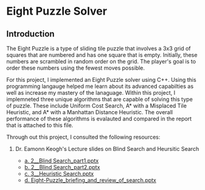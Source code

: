 # Eight Puzzle Solver

## Introduction

The Eight Puzzle is a type of sliding tile puzzle that involves a 3x3 grid of squares that are numbered and has one square that is empty. Initially, these numbers are scrambled in random order on the grid. The player's goal is to order these numbers using the fewest moves possible.

For this project, I implemented an Eight Puzzle solver using C++. Using this programming langauge helped me learn about its advanced capabilties as well as increase my mastery of the lanaguage. Within this project, I implemneted three unique algorithms that are capable of solving this type of puzzle. These include Uniform Cost Search, A* with a Misplaced Tile Heuristic, and A* with a Manhattan Distance Heuristic. The overall performance of these algorithms is evalauted and compared in the report that is attached to this file.

Through out this project, I consulted the following resources:

1. Dr. Eamonn Keogh's Lecture slides on Blind Search and Heursitic Search

    - [a. 2__Blind Search_part1.pptx](https://www.dropbox.com/sh/rltooq0t3khobuj/AAA3MYkZc8gb1RLa3tNSnsrga?dl=0&preview=2__Blind+Search_part1.pptx)
	- [b. 2__Blind Search_part2.pptx](https://www.dropbox.com/sh/rltooq0t3khobuj/AAA3MYkZc8gb1RLa3tNSnsrga?dl=0&preview=2__Blind+Search_part2.pptx)
   	- [c. 3__Heuristic Search.pptx](https://www.dropbox.com/sh/rltooq0t3khobuj/AAA3MYkZc8gb1RLa3tNSnsrga?dl=0&preview=3__Heuristic+Search.pptx)
	- [d. Eight-Puzzle_briefing_and_review_of_search.pptx](https://www.dropbox.com/sh/rltooq0t3khobuj/AAA3MYkZc8gb1RLa3tNSnsrga?dl=0&preview=Eight-Puzzle_briefing_and_review_of_search.pptx)

